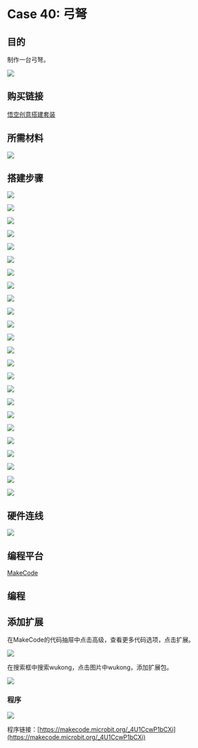 ﻿# Case 40: 弓弩
## 目的
制作一台弓弩。

![](https://wiki-media-ef.oss-cn-hongkong.aliyuncs.com//images/Wonder-Building-Kit-case-40-01.png)

## 购买链接

[悟空创意搭建套装](https://item.taobao.com/item.htm?id=649813731275&spm=2015.23436601.0.0)

## 所需材料

![](https://wiki-media-ef.oss-cn-hongkong.aliyuncs.com//images/Wonder-Building-Kit-step-case-40-01.png)

## 搭建步骤


![](https://wiki-media-ef.oss-cn-hongkong.aliyuncs.com//images/Wonder-Building-Kit-step-case-40-02.png)

![](https://wiki-media-ef.oss-cn-hongkong.aliyuncs.com//images/Wonder-Building-Kit-step-case-40-03.png)

![](https://wiki-media-ef.oss-cn-hongkong.aliyuncs.com//images/Wonder-Building-Kit-step-case-40-04.png)

![](https://wiki-media-ef.oss-cn-hongkong.aliyuncs.com//images/Wonder-Building-Kit-step-case-40-05.png)

![](https://wiki-media-ef.oss-cn-hongkong.aliyuncs.com//images/Wonder-Building-Kit-step-case-40-06.png)

![](https://wiki-media-ef.oss-cn-hongkong.aliyuncs.com//images/Wonder-Building-Kit-step-case-40-07.png)

![](https://wiki-media-ef.oss-cn-hongkong.aliyuncs.com//images/Wonder-Building-Kit-step-case-40-08.png)

![](https://wiki-media-ef.oss-cn-hongkong.aliyuncs.com//images/Wonder-Building-Kit-step-case-40-09.png)

![](https://wiki-media-ef.oss-cn-hongkong.aliyuncs.com//images/Wonder-Building-Kit-step-case-40-10.png)

![](https://wiki-media-ef.oss-cn-hongkong.aliyuncs.com//images/Wonder-Building-Kit-step-case-40-11.png)

![](https://wiki-media-ef.oss-cn-hongkong.aliyuncs.com//images/Wonder-Building-Kit-step-case-40-12.png)

![](https://wiki-media-ef.oss-cn-hongkong.aliyuncs.com//images/Wonder-Building-Kit-step-case-40-13.png)

![](https://wiki-media-ef.oss-cn-hongkong.aliyuncs.com//images/Wonder-Building-Kit-step-case-40-14.png)

![](https://wiki-media-ef.oss-cn-hongkong.aliyuncs.com//images/Wonder-Building-Kit-step-case-40-15.png)

![](https://wiki-media-ef.oss-cn-hongkong.aliyuncs.com//images/Wonder-Building-Kit-step-case-40-16.png)

![](https://wiki-media-ef.oss-cn-hongkong.aliyuncs.com//images/Wonder-Building-Kit-step-case-40-17.png)

![](https://wiki-media-ef.oss-cn-hongkong.aliyuncs.com//images/Wonder-Building-Kit-step-case-40-18.png)

![](https://wiki-media-ef.oss-cn-hongkong.aliyuncs.com//images/Wonder-Building-Kit-step-case-40-19.png)

![](https://wiki-media-ef.oss-cn-hongkong.aliyuncs.com//images/Wonder-Building-Kit-step-case-40-20.png)

![](https://wiki-media-ef.oss-cn-hongkong.aliyuncs.com//images/Wonder-Building-Kit-step-case-40-21.png)

![](https://wiki-media-ef.oss-cn-hongkong.aliyuncs.com//images/Wonder-Building-Kit-step-case-40-22.png)

![](https://wiki-media-ef.oss-cn-hongkong.aliyuncs.com//images/Wonder-Building-Kit-step-case-40-23.png)

![](https://wiki-media-ef.oss-cn-hongkong.aliyuncs.com//images/Wonder-Building-Kit-step-case-40-24.png)

![](https://wiki-media-ef.oss-cn-hongkong.aliyuncs.com//images/Wonder-Building-Kit-step-case-40-25.png)



## 硬件连线

![](https://wiki-media-ef.oss-cn-hongkong.aliyuncs.com//images/Wonder-Building-Kit-case-40-03.png)

## 编程平台

[MakeCode](https://makecode.microbit.org/)

## 编程
## 添加扩展
在MakeCode的代码抽屉中点击高级，查看更多代码选项，点击扩展。

![](https://wiki-media-ef.oss-cn-hongkong.aliyuncs.com//images/Wonder-Building-Kit-case-21-02.png)

在搜索框中搜索wukong，点击图片中wukong，添加扩展包。

![](https://wiki-media-ef.oss-cn-hongkong.aliyuncs.com//images/Wonder-Building-Kit-case-21-03.png)





### 程序

![](https://wiki-media-ef.oss-cn-hongkong.aliyuncs.com//images/Wonder-Building-Kit-case-40-04.png)

程序链接：[https://makecode.microbit.org/_4U1CcwP1bCXi](https://makecode.microbit.org/_4U1CcwP1bCXi)
